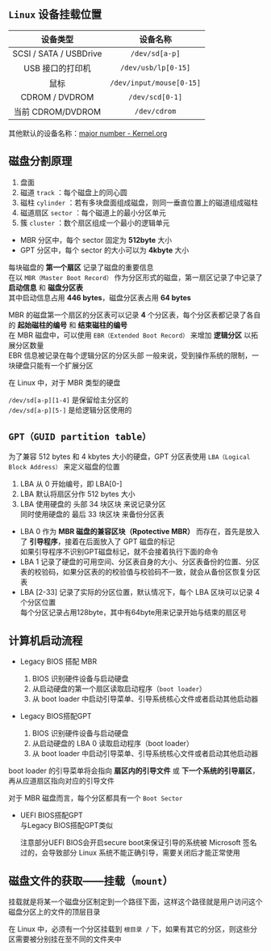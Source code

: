 ## `Linux` 设备挂载位置

|        设备类型        |        设备名称        |
| :--------------------: | :--------------------: |
| SCSI / SATA / USBDrive |      `/dev/sd[a-p]`      |
|    USB 接口的打印机    |   `/dev/usb/lp[0-15]`    |
|          鼠标          | `/dev/input/mouse[0-15]` |
|     CDROM / DVDROM     |     `/dev/scd[0-1]`      |
|   当前 CDROM/DVDROM    |       `/dev/cdrom`       |

其他默认的设备名称：[major number - Kernel.org](https://www.kernel.org/doc/Documentation/admin-guide/devices.txt)


## 磁盘分割原理
1. 盘面
2. 磁道 `track` ：每个磁盘上的同心圆
3. 磁柱 `cylinder` ：若有多块盘面组成磁盘，则同一垂直位置上的磁道组成磁柱
4. 磁道扇区 `sector` ：每个磁道上的最小分区单元
5. 簇 `cluster` ：数个扇区组成一个最小的逻辑单元

- MBR 分区中，每个 sector 固定为 **512byte** 大小
- GPT 分区中，每个 sector 的大小可以为 **4kbyte** 大小

每块磁盘的 **第一个扇区** 记录了磁盘的重要信息  
在以 `MBR（Master Boot Record）` 作为分区形式的磁盘，第一扇区记录了中记录了 **启动信息** 和 **磁盘分区表**  
其中启动信息占用 **446 bytes**，磁盘分区表占用 **64 bytes**

MBR 的磁盘第一个扇区的分区表可以记录 **4** 个分区表，每个分区表都记录了各自的 **起始磁柱的编号** 和 **结束磁柱的编号**  
在 MBR 磁盘中，可以使用 `EBR（Extended Boot Record）` 来增加 **逻辑分区** 以拓展分区数量  
EBR 信息被记录在每个逻辑分区的分区头部
一般来说，受到操作系统的限制，一块硬盘只能有一个扩展分区

在 Linux 中，对于 MBR 类型的硬盘  

`/dev/sd[a-p][1-4]` 是保留给主分区的  
`/dev/sd[a-p][5-]` 是给逻辑分区使用的


## `GPT（GUID partition table）`
为了兼容 512 bytes 和 4 kbytes 大小的硬盘，GPT 分区表使用 `LBA（Logical Block Address）` 来定义磁盘的位置  

1. LBA 从 0 开始编号，即 LBA[0-]
2. LBA 默认将扇区分作 512 bytes 大小
3. LBA 使用硬盘的 头部 34 块区块 来说记录分区  
  同时使用硬盘的 最后 33 块区块 来备份分区表

- LBA 0 作为 **MBR 磁盘的兼容区块（Rpotective MBR）** 而存在，首先是放入了 **引导程序**，接着在后面放入了 GPT 磁盘的标记  
  如果引导程序不识别GPT磁盘标记，就不会接着执行下面的命令  
- LBA 1 记录了硬盘的可用空间、分区表自身的大小、分区表备份的位置、分区表的校验码，如果分区表的的校验值与校验码不一致，就会从备份区恢复分区表
- LBA [2-33] 记录了实际的分区位置，默认情况下，每个 LBA 区块可以记录 4 个分区位置  
  每个分区记录占用128byte，其中有64byte用来记录开始与结束的扇区号


## 计算机启动流程

- Legacy BIOS 搭配 MBR
  1. BIOS 识别硬件设备与启动硬盘
  2. 从启动硬盘的第一个扇区读取启动程序（`boot loader`）
  3. 从 boot loader 中启动引导菜单、引导系统核心文件或者启动其他启动器

- Legacy BIOS搭配GPT
  1. BIOS 识别硬件设备与启动硬盘
  2. 从启动硬盘的 LBA 0 读取启动程序（boot loader）
  3. 从 boot loader 中启动引导菜单、引导系统核心文件或者启动其他启动器

boot loader 的引导菜单将会指向 **扇区内的引导文件** 或 **下一个系统的引导扇区**，再从应道扇区指向对应的引导文件

对于 MBR 磁盘而言，每个分区都具有一个 `Boot Sector`

- UEFI BIOS搭配GPT  
  与Legacy BIOS搭配GPT类似

  注意部分UEFI BIOS会开启secure boot来保证引导的系统被 Microsoft 签名 过的，会导致部分 Linux 系统不能正确引导，需要关闭后才能正常使用


## 磁盘文件的获取——挂载（`mount`）

挂载就是将某一个磁盘分区制定到一个路径下面，这样这个路径就是用户访问这个磁盘分区上的文件的顶层目录  

在 Linux 中，必须有一个分区挂载到 `根目录 /` 下，如果有其它的分区，则这些分区需要被分别挂在至不同的文件夹中
